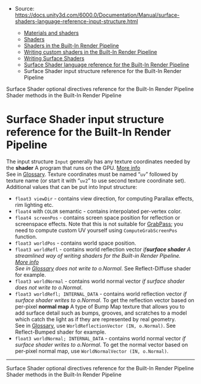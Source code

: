 * Source: https://docs.unity3d.com/6000.0/Documentation/Manual/surface-shaders-language-reference-input-structure.html

  * [Materials and shaders](https://docs.unity3d.com/6000.0/Documentation/Manual/materials-and-shaders.html)
  * [Shaders](https://docs.unity3d.com/6000.0/Documentation/Manual/Shaders.html)
  * [Shaders in the Built-In Render Pipeline](https://docs.unity3d.com/6000.0/Documentation/Manual/shader-built-in-birp-landing.html)
  * [Writing custom shaders in the Built-In Render Pipeline](https://docs.unity3d.com/6000.0/Documentation/Manual/writing-shaders-birp.html)
  * [Writing Surface Shaders](https://docs.unity3d.com/6000.0/Documentation/Manual/writing-surface-shaders.html)
  * [Surface Shader language reference for the Built-In Render Pipeline](https://docs.unity3d.com/6000.0/Documentation/Manual/surface-shaders-language-reference.html)
  * Surface Shader input structure reference for the Built-In Render Pipeline


[](https://docs.unity3d.com/6000.0/Documentation/Manual/surface-shaders-language-reference-optional-directives.html)
Surface Shader optional directives reference for the Built-In Render Pipeline
[](https://docs.unity3d.com/6000.0/Documentation/Manual/use-built-in-shader-methods-birp.html)
Shader methods in the Built-In Render Pipeline
# Surface Shader input structure reference for the Built-In Render Pipeline
The input structure `Input` generally has any texture coordinates needed by the **shader** A program that runs on the GPU. [More info](https://docs.unity3d.com/6000.0/Documentation/Manual/Shaders.html)  
See in [Glossary](https://docs.unity3d.com/6000.0/Documentation/Manual/Glossary.html#Shader). Texture coordinates must be named “`uv`” followed by texture name (or start it with “`uv2`” to use second texture coordinate set).
Additional values that can be put into Input structure:
  * `float3 viewDir` - contains view direction, for computing Parallax effects, rim lighting etc.
  * `float4` with `COLOR` semantic - contains interpolated per-vertex color.
  * `float4 screenPos` - contains screen space position for reflection or screenspace effects. Note that this is not suitable for [GrabPass](https://docs.unity3d.com/6000.0/Documentation/Manual/SL-GrabPass.html); you need to compute custom UV yourself using `ComputeGrabScreenPos` function.
  * `float3 worldPos` - contains world space position.
  * `float3 worldRefl` - contains world reflection vector _if**surface shader** A streamlined way of writing shaders for the Built-in Render Pipeline. [More info](https://docs.unity3d.com/6000.0/Documentation/Manual/SL-SurfaceShaders.html)  
See in [Glossary](https://docs.unity3d.com/6000.0/Documentation/Manual/Glossary.html#SurfaceShader) does not write to o.Normal_. See Reflect-Diffuse shader for example.
  * `float3 worldNormal` - contains world normal vector _if surface shader does not write to o.Normal_.
  * `float3 worldRefl; INTERNAL_DATA` - contains world reflection vector _if surface shader writes to o.Normal_. To get the reflection vector based on per-pixel **normal map** A type of Bump Map texture that allows you to add surface detail such as bumps, grooves, and scratches to a model which catch the light as if they are represented by real geometry.  
See in [Glossary](https://docs.unity3d.com/6000.0/Documentation/Manual/Glossary.html#Normalmap), use `WorldReflectionVector (IN, o.Normal)`. See Reflect-Bumped shader for example.
  * `float3 worldNormal; INTERNAL_DATA` - contains world normal vector _if surface shader writes to o.Normal_. To get the normal vector based on per-pixel normal map, use `WorldNormalVector (IN, o.Normal)`.


* * *
[](https://docs.unity3d.com/6000.0/Documentation/Manual/surface-shaders-language-reference-optional-directives.html)
Surface Shader optional directives reference for the Built-In Render Pipeline
[](https://docs.unity3d.com/6000.0/Documentation/Manual/use-built-in-shader-methods-birp.html)
Shader methods in the Built-In Render Pipeline
